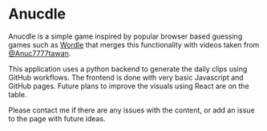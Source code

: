 # Anucdle
Anucdle is a simple game inspired by popular browser based guessing games such as [Wordle](https://www.nytimes.com/games/wordle/index.html) that merges this functionality with videos taken from [@Anuc7777tawan](https://www.youtube.com/@Anuc7777tawan/videos).  
  
This application uses a python backend to generate the daily clips using GitHub workflows. The frontend is done with very basic Javascript and GitHub pages. Future plans to improve the visuals using React are on the table. 
  
Please contact me if there are any issues with the content, or add an issue to the page with future ideas.
